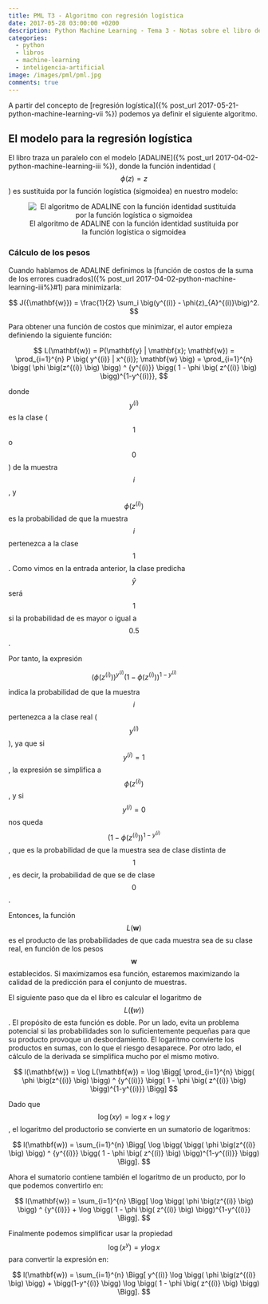 ```yaml
---
title: PML T3 - Algoritmo con regresión logística
date: 2017-05-28 03:00:00 +0200
description: Python Machine Learning - Tema 3 - Notas sobre el libro de Sebastian Raschka
categories:
  - python
  - libros
  - machine-learning
  - inteligencia-artificial
image: /images/pml/pml.jpg
comments: true
---
```


A partir del concepto de [regresión logística]({% post_url 2017-05-21-python-machine-learning-vii %}) 
podemos ya definir el siguiente algoritmo.

## El modelo para la regresión logística

El libro traza un paralelo con el modelo [ADALINE]({% post_url 2017-04-02-python-machine-learning-iii %}), donde la función indentidad ($$\phi(z)=z$$) es sustituida por la función logística (sigmoidea) en nuestro modelo:

<div style="text-align:center">
    <figure>
        <img alt="El algoritmo de ADALINE con la función identidad sustituida por la función logística o sigmoidea" src ="https://raw.githubusercontent.com/rasbt/python-machine-learning-book/master/code/ch03/images/03_03.png" />
        <figcaption>El algoritmo de ADALINE con la función identidad sustituida por la función logística o sigmoidea</figcaption>
    </figure>
</div>

### Cálculo de los pesos

Cuando hablamos de ADALINE definimos la [función de costos de la suma de los errores cuadrados]({% post_url 2017-04-02-python-machine-learning-iii%}#1) para minimizarla:

$$
J({\mathbf{w}}) = \frac{1}{2} \sum_i \big(y^{(i)} - \phi(z)_{A}^{(i)}\big)^2.
$$


Para obtener una función de costos que minimizar, el autor empieza definiendo la siguiente función:

$$
L(\mathbf{w}) = P(\mathbf{y} | \mathbf{x}; \mathbf{w}) = \prod_{i=1}^{n} P \big( y^{(i)} | x^{(i)}; \mathbf{w} \big) =  \prod_{i=1}^{n} \bigg( \phi \big(z^{(i)} \big) \bigg) ^ {y^{(i)}} \bigg( 1 - \phi \big( z^{(i)} \big) \bigg)^{1-y^{(i)}},
$$

donde $$y^{(i)}$$ es la clase ($$1$$ o $$0$$) de la muestra $$i$$, y $$\phi \big(z^{(i)} \big)$$ es la probabilidad de que la muestra $$i$$ pertenezca a la clase $$1$$. Como vimos en la entrada anterior, la clase predicha $$\hat y$$ será $$1$$ si la probabilidad de es mayor o igual a $$0.5$$.

Por tanto, la expresión

$$
\bigg( \phi \big(z^{(i)} \big) \bigg) ^ {y^{(i)}} \bigg( 1 - \phi \big( z^{(i)} \big) \bigg)^{1-y^{(i)}}
$$

indica la probabilidad de que la muestra $$i$$ pertenezca a la clase real ($$y^{(i)}$$), ya que si $$y^{(i)} = 1$$, la expresión se simplifica a $$\phi \big(z^{(i)} \big)$$, y si $$y^{(i)} = 0$$ nos queda $$\bigg( 1 - \phi \big( z^{(i)} \big) \bigg)^{1-y^{(i)}}$$, que es la probabilidad de que la muestra sea de clase distinta de $$1$$, es decir, la probabilidad de que se de clase $$0$$.

Entonces, la función $$L(\mathbf{w})$$ es el producto de las probabilidades de que cada muestra sea de su clase real, en función de los pesos $$\mathbf{w}$$ establecidos. Si maximizamos esa función, estaremos maximizando la calidad de la predicción para el conjunto de muestras. 

El siguiente paso que da el libro es calcular el logaritmo de $$L(\mathbf(w))$$. El propósito de esta función es doble. Por un lado, evita un problema potencial si las probabilidades son lo suficientemente pequeñas para que su producto provoque un desbordamiento. El logaritmo convierte los productos en sumas, con lo que el riesgo desaparece. Por otro lado, el cálculo de la derivada se simplifica mucho por el mismo motivo.

$$
l(\mathbf{w}) = \log L(\mathbf{w}) = \log \Bigg[ \prod_{i=1}^{n} \bigg( \phi \big(z^{(i)} \big) \bigg) ^ {y^{(i)}} \bigg( 1 - \phi \big( z^{(i)} \big) \bigg)^{1-y^{(i)}}  \Bigg]
$$

Dado que $$\log (xy) = \log x + \log y$$, el logaritmo del productorio se convierte en un sumatorio de logaritmos:

$$
l(\mathbf{w}) = \sum_{i=1}^{n} \Bigg[ \log \bigg( \bigg( \phi \big(z^{(i)} \big) \bigg) ^ {y^{(i)}} \bigg( 1 - \phi \big( z^{(i)} \big) \bigg)^{1-y^{(i)}} \bigg) \Bigg].
$$

Ahora el sumatorio contiene también el logaritmo de un producto, por lo que podemos convertirlo en:

$$
l(\mathbf{w}) = \sum_{i=1}^{n} \Bigg[ \log \bigg( \phi \big(z^{(i)} \big) \bigg) ^ {y^{(i)}} + \log \bigg( 1 - \phi \big( z^{(i)} \big) \bigg)^{1-y^{(i)}}  \Bigg].
$$

Finalmente podemos simplificar usar la propiedad $$\log (x^y) = y \log x$$ para convertir la expresión en:

$$
l(\mathbf{w}) = \sum_{i=1}^{n} \Bigg[ y^{(i)} \log \bigg( \phi \big(z^{(i)} \big) \bigg) + \bigg(1-y^{(i)} \bigg) \log \bigg( 1 - \phi \big( z^{(i)} \big) \bigg) \Bigg].
$$
